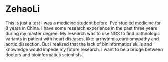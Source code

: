 # ZehaoLi
This is just a test
I was a medicine student before. I've studied medicine for 8 years in China. I have some research experience in the past three years during my master degree.
My research was to use NGS to find pathnologic variants in patient with heart diseases, like: arrhytnmia,cardiomypathy and aortic dissection. 
But i realized that the lack of bininformatics skills and knowledge would impede my future research. 
I want to be a bridge between doctors and bioinformatics scientists. 
